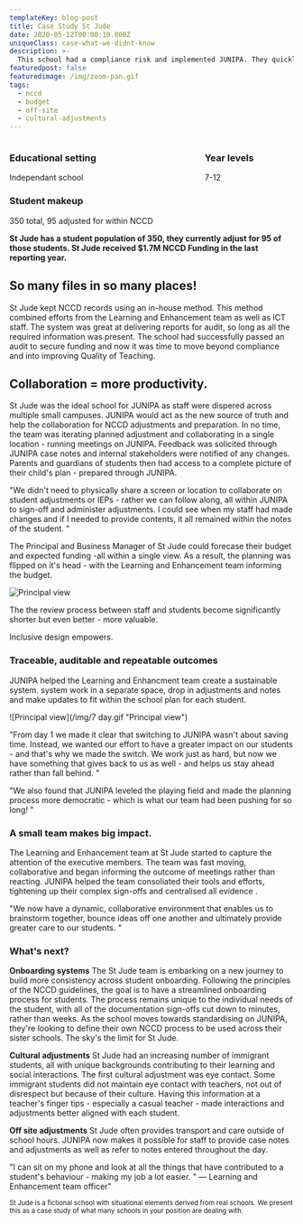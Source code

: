 ```yaml
---
templateKey: blog-post
title: Case Study St Jude
date: 2020-05-12T00:00:10.000Z
uniqueClass: case-what-we-didnt-know
description: >-
  This school had a compliance risk and implemented JUNIPA. They quickly realised they could improve other parts of their school collaboration and NCCD preparation.
featuredpost: false
featuredimage: /img/zoom-pan.gif
tags:
  - nccd
  - budget
  - off-site
  - cultural-adjustments
---
```


<div class="columns has-margin-top-0 has-margin-bottom-30 has-background-light">
  <div class="column">  
    <h3> Educational setting </h3>
    Independant school

  <h3> Student makeup </h3>
    350 total, 95 adjusted for within NCCD
  </div>
  <div class="column">
  <h3>Year levels</h3>  
  7-12
  </div>  
</div>

**St Jude has a student population of 350, they currently adjust for 95 of those students. St Jude received \$1.7M NCCD Funding in the last reporting year.**

## So many files in so many places!

St Jude kept NCCD records using an in-house method. This method combined efforts from the Learning and Enhancement team as well as ICT staff. The system was great at delivering reports for audit, so long as all the required information was present. The school had successfully passed an audit to secure funding and now it was time to move beyond compliance and into improving Quality of Teaching.

## Collaboration = more productivity.

St Jude was the ideal school for JUNIPA as staff were dispered across multiple small campuses. JUNIPA would act as the new source of truth and help the collaboration for NCCD adjustments and preparation. In no time, the team was iterating planned adjustment and collaborating in a single location - running meetings on JUNIPA. Feedback was solicited through JUNIPA case notes and internal stakeholders were notified of any changes. Parents and guardians of students then had access to a complete picture of their child's plan - prepared through JUNIPA.

<p class="message message-body"> "We didn't need to physically share a screen or location to collaborate on student adjustments or IEPs - rather we can follow along, all within JUNIPA to sign-off and administer adjustments. I could see when my staff had made changes and if I needed to provide contents, it all remained within the notes of the student. " </p>

The Principal and Business Manager of St Jude could forecase their budget and expected funding -all within a single view. As a result, the planning was flipped on it's head - with the Learning and Enhancement team informing the budget.

  <div class="has-text-centered ">

![Principal view](/img/zoom-pan.gif "Principal view")

  </div>

The the review process between staff and students become significantly shorter but even better - more valuable.

Inclusive design empowers.

### Traceable, auditable and repeatable outcomes

JUNIPA helped the Learning and Enhancment team create a sustainable system. system work in a separate space, drop in adjustments and notes and make updates to fit within the school plan for each student.

  <div class="has-text-centered ">

![Principal view](/img/7 day.gif "Principal view")

  </div>

<p class="message message-body">"From day 1 we made it clear that switching to JUNIPA wasn't about saving time.  Instead, we wanted our effort to have a greater impact on our students - and that's why we made the switch.  We work just as hard, but now we have something that gives back to us as well - and helps us stay ahead rather than fall behind. " </p>

<p class="message message-body">"We also found that JUNIPA leveled the playing field and made the planning process more democratic - which is what our team had been pushing for so long! " </p>

### A small team makes big impact.

The Learning and Enhancement team at St Jude started to capture the attention of the executive members. The team was fast moving, collaborative and began informing the outcome of meetings rather than reacting. JUNIPA helped the team consoliated their tools and efforts, tightening up their complex sign-offs and centralised all evidence .

<p class="message message-body"> "We now have a dynamic, collaborative environment that enables us to brainstorm together, bounce ideas off one another and ultimately provide greater care to our students. " </p>

### What's next?

**Onboarding systems**
The St Jude team is embarking on a new journey to build more consistency across student onboarding. Following the principles of the NCCD guidelines, the goal is to have a streamlined onboarding process for students. The process remains unique to the individual needs of the student, with all of the documentation sign-offs cut down to minutes, rather than weeks. As the school moves towards standardising on JUNIPA, they're looking to define their own NCCD process to be used across their sister schools. The sky's the limit for St Jude.

**Cultural adjustments**
St Jude had an increasing number of immigrant students, all with unique backgrounds contributing to their learning and social interactions. The first cultural adjustment was eye contact. Some immigrant students did not maintain eye contact with teachers, not out of disrespect but because of their culture. Having this information at a teacher's finger tips - especially a casual teacher - made interactions and adjustments better aligned with each student.

**Off site adjustments**
St Jude often provides transport and care outside of school hours. JUNIPA now makes it possible for staff to provide case notes and adjustments as well as refer to notes entered throughout the day.

<p class="message message-body"> "I can sit on my phone and look at all the things that have contributed to a student's behaviour - making my job a lot easier. " — Learning and Enhancement team officer" </p>

</div>

<small>St Jude is a fictional school with situational elements derived from real schools. We present this as a case study of what many schools in your position are dealing with.</small>
